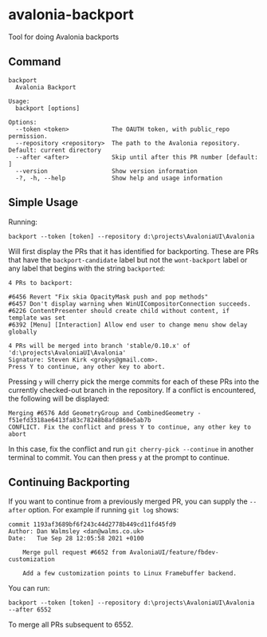 # avalonia-backport

Tool for doing Avalonia backports

## Command

```
backport
  Avalonia Backport

Usage:
  backport [options]

Options:
  --token <token>            The OAUTH token, with public_repo permission.
  --repository <repository>  The path to the Avalonia repository. Default: current directory
  --after <after>            Skip until after this PR number [default: ]
  --version                  Show version information
  -?, -h, --help             Show help and usage information
```

## Simple Usage

Running:

```
backport --token [token] --repository d:\projects\AvaloniaUI\Avalonia
```

Will first display the PRs that it has identified for backporting. These are PRs that have the `backport-candidate` label but not the `wont-backport` 
label or any label that begins with the string `backported`:

```
4 PRs to backport:

#6456 Revert "Fix skia OpacityMask push and pop methods"
#6457 Don't display warning when WinUICompositorConnection succeeds.
#6226 ContentPresenter should create child without content, if template was set
#6392 [Menu] [Interaction] Allow end user to change menu show delay globally

4 PRs will be merged into branch 'stable/0.10.x' of 'd:\projects\AvaloniaUI\Avalonia'
Signature: Steven Kirk <grokys@gmail.com>.
Press Y to continue, any other key to abort.
```

Pressing `y` will cherry pick the merge commits for each of these PRs into the currently checked-out branch in the repository. If a conflict is encountered, the following will be displayed:

```
Merging #6576 Add GeometryGroup and CombinedGeometry - f51efd3318ae6413fa83c78248b8afd860e5ab7b
CONFLICT. Fix the conflict and press Y to continue, any other key to abort
```

In this case, fix the conflict and run `git cherry-pick --continue` in another terminal to commit. You can then press `y` at the prompt to continue.

## Continuing Backporting

If you want to continue from a previously merged PR, you can supply the `--after` option. For example if running `git log` shows:

```
commit 1193af3689bf6f243c44d2778b449cd11fd45fd9
Author: Dan Walmsley <dan@walms.co.uk>
Date:   Tue Sep 28 12:05:58 2021 +0100

    Merge pull request #6652 from AvaloniaUI/feature/fbdev-customization

    Add a few customization points to Linux Framebuffer backend.
```

You can run:

```
backport --token [token] --repository d:\projects\AvaloniaUI\Avalonia --after 6552
```

To merge all PRs subsequent to 6552.